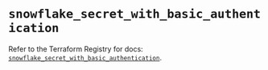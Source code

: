 # `snowflake_secret_with_basic_authentication`

Refer to the Terraform Registry for docs: [`snowflake_secret_with_basic_authentication`](https://registry.terraform.io/providers/snowflakedb/snowflake/2.4.0/docs/resources/secret_with_basic_authentication).
